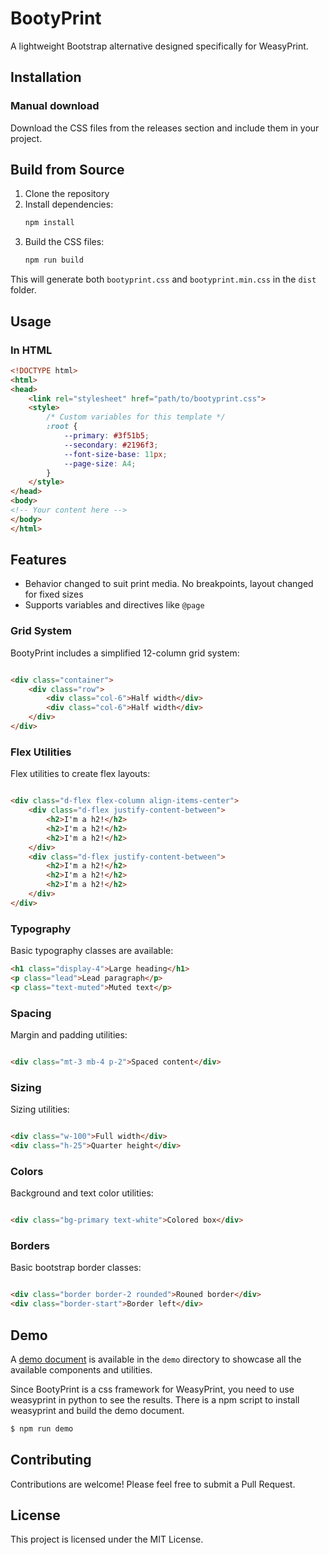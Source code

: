 # BootyPrint

A lightweight Bootstrap alternative designed specifically for WeasyPrint.

## Installation

### Manual download

Download the CSS files from the releases section and include them in your project.

## Build from Source

1. Clone the repository
2. Install dependencies:
   ```bash
   npm install
   ```
3. Build the CSS files:
   ```bash
   npm run build
   ```

This will generate both `bootyprint.css` and `bootyprint.min.css` in the `dist` folder.

## Usage

### In HTML

```html
<!DOCTYPE html>
<html>
<head>
    <link rel="stylesheet" href="path/to/bootyprint.css">
    <style>
        /* Custom variables for this template */
        :root {
            --primary: #3f51b5;
            --secondary: #2196f3;
            --font-size-base: 11px;
            --page-size: A4;
        }
    </style>
</head>
<body>
<!-- Your content here -->
</body>
</html>
```

## Features

- Behavior changed to suit print media. No breakpoints, layout changed for fixed sizes
- Supports variables and directives like `@page`

### Grid System

BootyPrint includes a simplified 12-column grid system:

```html

<div class="container">
    <div class="row">
        <div class="col-6">Half width</div>
        <div class="col-6">Half width</div>
    </div>
</div>
```

### Flex Utilities

Flex utilities to create flex layouts:

```html

<div class="d-flex flex-column align-items-center">
    <div class="d-flex justify-content-between">
        <h2>I'm a h2!</h2>
        <h2>I'm a h2!</h2>
        <h2>I'm a h2!</h2>
    </div>
    <div class="d-flex justify-content-between">
        <h2>I'm a h2!</h2>
        <h2>I'm a h2!</h2>
        <h2>I'm a h2!</h2>
    </div>
</div>
```

### Typography

Basic typography classes are available:

```html
<h1 class="display-4">Large heading</h1>
<p class="lead">Lead paragraph</p>
<p class="text-muted">Muted text</p>
```

### Spacing

Margin and padding utilities:

```html

<div class="mt-3 mb-4 p-2">Spaced content</div>
```

### Sizing

Sizing utilities:

```html

<div class="w-100">Full width</div>
<div class="h-25">Quarter height</div>
```


### Colors

Background and text color utilities:

```html

<div class="bg-primary text-white">Colored box</div>
```

### Borders

Basic bootstrap border classes:

```html

<div class="border border-2 rounded">Rouned border</div>
<div class="border-start">Border left</div>
```

## Demo

A [demo document](demo/demo.pdf) is available in the `demo` directory to showcase all the available components and
utilities.

Since BootyPrint is a css framework for WeasyPrint, you need to use weasyprint in python to see the results. There is a
npm script to install weasyprint and build the demo document.

```bash
$ npm run demo
```

## Contributing

Contributions are welcome! Please feel free to submit a Pull Request.

## License

This project is licensed under the MIT License.
